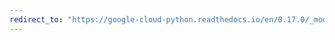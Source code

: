 ```yaml
---
redirect_to: "https://google-cloud-python.readthedocs.io/en/0.17.0/_modules/gcloud/translate/client.html"
---
```

